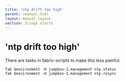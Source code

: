 ```yaml
---
title: 'ntp drift too high'
parent: /manual.html
layout: manual_layout
section: Icinga alerts
---
```


# 'ntp drift too high'

There are tasks in fabric-scripts to make this less painful:

    fab $environment -H jumpbox-1.management ntp.status
    fab $environment -H jumpbox-1.management ntp.resync

